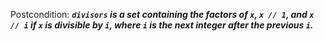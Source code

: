 Postcondition: ***`divisors` is a set containing the factors of `x`, `x // 1`, and `x // i` if `x` is divisible by `i`, where `i` is the next integer after the previous `i`.***